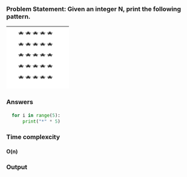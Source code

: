 ### Problem Statement: Given an integer N, print the following pattern.
![alt text](image.png)

### Answers

  ``` python 
    for i in range(5):
        print("*" * 5)     
  ```

### Time complexcity
#### O(n)
### Output 